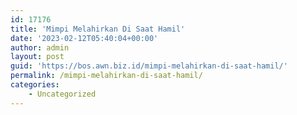 ```yaml
---
id: 17176
title: 'Mimpi Melahirkan Di Saat Hamil'
date: '2023-02-12T05:40:04+00:00'
author: admin
layout: post
guid: 'https://bos.awn.biz.id/mimpi-melahirkan-di-saat-hamil/'
permalink: /mimpi-melahirkan-di-saat-hamil/
categories:
    - Uncategorized
---
```


